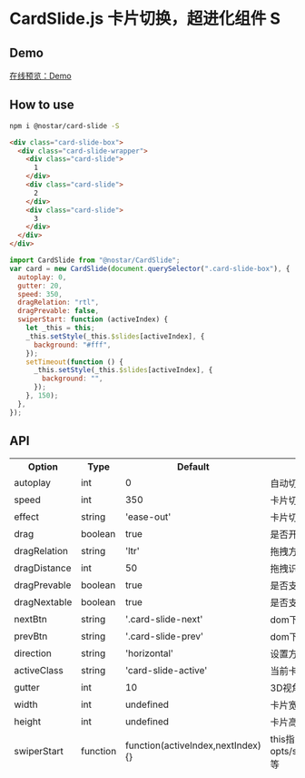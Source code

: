 # CardSlide.js 卡片切换，超进化组件 S

## Demo

[在线预览：Demo](https://nostarsnow.github.io/cardSlide.js/dist/)

## How to use

```bash
npm i @nostar/card-slide -S
```

```html
<div class="card-slide-box">
  <div class="card-slide-wrapper">
    <div class="card-slide">
      1
    </div>
    <div class="card-slide">
      2
    </div>
    <div class="card-slide">
      3
    </div>
  </div>
</div>
```

```js
import CardSlide from "@nostar/CardSlide";
var card = new CardSlide(document.querySelector(".card-slide-box"), {
  autoplay: 0,
  gutter: 20,
  speed: 350,
  dragRelation: "rtl",
  dragPrevable: false,
  swiperStart: function (activeIndex) {
    let _this = this;
    _this.setStyle(_this.$slides[activeIndex], {
      background: "#fff",
    });
    setTimeout(function () {
      _this.setStyle(_this.$slides[activeIndex], {
        background: "",
      });
    }, 150);
  },
});
```

## API

<table>
<thead>
<tr>
	<th>Option</th>
	<th>Type</th>
	<th>Default</th>
	<th>Description</th>
</tr>
<tr>
	<td>autoplay</td>
	<td>int</td>
	<td>0</td>
	<td>自动切换的毫秒数，为0则不开启</td>
</tr>
<tr>
	<td>speed</td>
	<td>int</td>
	<td>350</td>
	<td>卡片切换的动画毫秒数</td>
</tr>
<tr>
	<td>effect</td>
	<td>string</td>
	<td>'ease-out'</td>
	<td>卡片切换的time function</td>
</tr>
<tr>
	<td>drag</td>
	<td>boolean</td>
	<td>true</td>
	<td>是否开启拖拽切换</td>
</tr>
<tr>
	<td>dragRelation</td>
	<td>string</td>
	<td>'ltr'</td>
	<td>拖拽方向识别，ltr或rtl，正反方向</td>
</tr>
<tr>
	<td>dragDistance</td>
	<td>int</td>
	<td>50</td>
	<td>拖拽识别的像素距离</td>
</tr>
<tr>
	<td>dragPrevable</td>
	<td>boolean</td>
	<td>true</td>
	<td>是否支持拖拽向前翻页</td>
</tr>
<tr>
	<td>dragNextable</td>
	<td>boolean</td>
	<td>true</td>
	<td>是否支持拖拽向后翻页</td>
</tr>
<tr>
	<td>nextBtn</td>
	<td>string</td>
	<td>'.card-slide-next'</td>
	<td>dom下的下一张按钮的选择器</td>
</tr>
<tr>
	<td>prevBtn</td>
	<td>string</td>
	<td>'.card-slide-prev'</td>
	<td>dom下的上一张按钮的选择器</td>
</tr>
<tr>
	<td>direction</td>
	<td>string</td>
	<td>'horizontal'</td>
	<td>设置方向。水平：horizontal 垂直：vertical</td>
</tr>
<tr>
	<td>activeClass</td>
	<td>string</td>
	<td>'card-slide-active'</td>
	<td>当前卡片的追加样式</td>
</tr>
<tr>
	<td>gutter</td>
	<td>int</td>
	<td>10</td>
	<td>3D视角下的偏移量</td>
</tr>
<tr>
	<td>width</td>
	<td>int</td>
	<td>undefined</td>
	<td>卡片宽度。不传会读取第一个卡片的宽度</td>
</tr>
<tr>
	<td>height</td>
	<td>int</td>
	<td>undefined</td>
	<td>卡片高度。不传会读取第一个卡片的高度</td>
</tr>
<tr>
	<td>swiperStart</td>
	<td>function</td>
	<td>function(activeIndex,nextIndex){}</td>
	<td>this指向当前实例化对象。参数有opts/settings/$dom/$wrap/$slides/next/prev/activeIndex等</td>
</tr>
</tbody></table>
